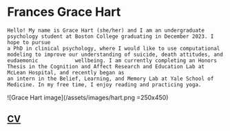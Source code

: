 # Frances Grace Hart

    Hello! My name is Grace Hart (she/her) and I am an undergraduate psychology student at Boston College graduating in December 2023. I hope to pursue 
    a PhD in clinical psychology, where I would like to use computational modeling to improve our understanding of suicide, death attitudes, and eudaemonic            wellbeing. I am currently completing an Honors Thesis in the Cognition and Affect Research and Education Lab at McLean Hospital, and recently began as 
    an intern in the Belief, Learning, and Memory Lab at Yale School of Medicine. In my free time, I enjoy reading and practicing yoga.

![Grace Hart image](/assets/images/hart.png =250x450)

## [CV](https://github.com/hartfa/hartfa.github.io/files/11923717/Hart.July.2023.CV.docx.pdf)
